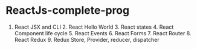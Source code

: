 # ReactJs-complete-prog
1. React JSX and CLI 2. React Hello World 3. React states 4. React Component life cycle 5. React Events 6. React Forms 7. React Router 8. React Redux 9. Redux Store, Provider, reducer, dispatcher
